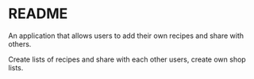 # README

An application that allows users to add their own recipes and share with others.

Create lists of recipes and share with each other users, create own shop lists.

